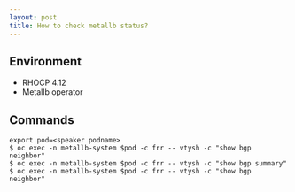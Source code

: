 ```yaml
---
layout: post
title: How to check metallb status?
---
```


## Environment
- RHOCP 4.12
- Metallb operator

## Commands
```
export pod=<speaker podname>
$ oc exec -n metallb-system $pod -c frr -- vtysh -c "show bgp neighbor"
$ oc exec -n metallb-system $pod -c frr -- vtysh -c "show bgp summary"
$ oc exec -n metallb-system $pod -c frr -- vtysh -c "show bgp neighbor"
```
